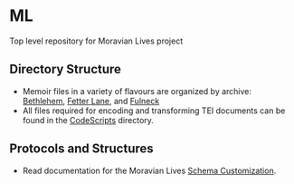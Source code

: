 # ML
Top level repository for Moravian Lives project

## Directory Structure
* Memoir files in a variety of flavours are organized by archive: [Bethlehem](https://github.com/moravianlives/ML/tree/master/Bethlehem), [Fetter Lane](https://github.com/moravianlives/ML/tree/master/FetterLane), and [Fulneck](https://github.com/moravianlives/ML/tree/master/Fulneck)
* All files required for encoding and transforming TEI documents can be found in the [CodeScripts](https://github.com/moravianlives/ML/tree/master/CodeScripts) directory.

## Protocols and Structures
* Read documentation for the Moravian Lives [Schema Customization](https://s3.amazonaws.com/moravianlives.bucknell.edu/data/ML_SchemaDocumentation.html).

